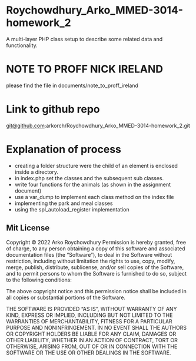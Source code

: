# Roychowdhury_Arko_MMED-3014-homework_2

A multi-layer PHP class setup to describe some related data and functionality.

# NOTE TO PROFF NICK IRELAND

please find the file in documents/note_to_proff_ireland

# Link to github repo

git@github.com:arkorch/Roychowdhury_Arko_MMED-3014-homework_2.git

# Explanation of process

- creating a folder structure were the child of an element is enclosed inside a directory.
- in index.php set the classes and the subsequent sub classes.
- write four functions for the animals (as shown in the assignment document)
- use a var_dump to implement each class method on the index file
- implementing the park and meal classes
- using the spl_autoload_register implementation

## Mit License

Copyright © 2022 Arko Roychowdhury
Permission is hereby granted, free of charge, to any person obtaining a copy of this software and associated documentation files (the “Software”), to deal in the Software without restriction, including without limitation the rights to use, copy, modify, merge, publish, distribute, sublicense, and/or sell copies of the Software, and to permit persons to whom the Software is furnished to do so, subject to the following conditions:

The above copyright notice and this permission notice shall be included in all copies or substantial portions of the Software.

THE SOFTWARE IS PROVIDED “AS IS”, WITHOUT WARRANTY OF ANY KIND, EXPRESS OR IMPLIED, INCLUDING BUT NOT LIMITED TO THE WARRANTIES OF MERCHANTABILITY, FITNESS FOR A PARTICULAR PURPOSE AND NONINFRINGEMENT. IN NO EVENT SHALL THE AUTHORS OR COPYRIGHT HOLDERS BE LIABLE FOR ANY CLAIM, DAMAGES OR OTHER LIABILITY, WHETHER IN AN ACTION OF CONTRACT, TORT OR OTHERWISE, ARISING FROM, OUT OF OR IN CONNECTION WITH THE SOFTWARE OR THE USE OR OTHER DEALINGS IN THE SOFTWARE.
